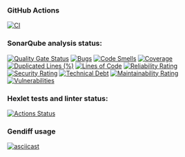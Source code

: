 ### GitHub Actions

[![CI](https://github.com/Coverfog/python-project-50/actions/workflows/ci.yml/badge.svg?branch=main)](https://github.com/Coverfog/python-project-50/actions/workflows/ci.yml)

### SonarQube analysis status:

[![Quality Gate Status](https://sonarcloud.io/api/project_badges/measure?project=Coverfog_python-project-50&metric=alert_status)](https://sonarcloud.io/summary/new_code?id=Coverfog_python-project-50)
[![Bugs](https://sonarcloud.io/api/project_badges/measure?project=Coverfog_python-project-50&metric=bugs)](https://sonarcloud.io/summary/new_code?id=Coverfog_python-project-50)
[![Code Smells](https://sonarcloud.io/api/project_badges/measure?project=Coverfog_python-project-50&metric=code_smells)](https://sonarcloud.io/summary/new_code?id=Coverfog_python-project-50)
[![Coverage](https://sonarcloud.io/api/project_badges/measure?project=Coverfog_python-project-50&metric=coverage)](https://sonarcloud.io/summary/new_code?id=Coverfog_python-project-50)
[![Duplicated Lines (%)](https://sonarcloud.io/api/project_badges/measure?project=Coverfog_python-project-50&metric=duplicated_lines_density)](https://sonarcloud.io/summary/new_code?id=Coverfog_python-project-50)
[![Lines of Code](https://sonarcloud.io/api/project_badges/measure?project=Coverfog_python-project-50&metric=ncloc)](https://sonarcloud.io/summary/new_code?id=Coverfog_python-project-50)
[![Reliability Rating](https://sonarcloud.io/api/project_badges/measure?project=Coverfog_python-project-50&metric=reliability_rating)](https://sonarcloud.io/summary/new_code?id=Coverfog_python-project-50)
[![Security Rating](https://sonarcloud.io/api/project_badges/measure?project=Coverfog_python-project-50&metric=security_rating)](https://sonarcloud.io/summary/new_code?id=Coverfog_python-project-50)
[![Technical Debt](https://sonarcloud.io/api/project_badges/measure?project=Coverfog_python-project-50&metric=sqale_index)](https://sonarcloud.io/summary/new_code?id=Coverfog_python-project-50)
[![Maintainability Rating](https://sonarcloud.io/api/project_badges/measure?project=Coverfog_python-project-50&metric=sqale_rating)](https://sonarcloud.io/summary/new_code?id=Coverfog_python-project-50)
[![Vulnerabilities](https://sonarcloud.io/api/project_badges/measure?project=Coverfog_python-project-50&metric=vulnerabilities)](https://sonarcloud.io/summary/new_code?id=Coverfog_python-project-50)

### Hexlet tests and linter status:

[![Actions Status](https://github.com/Coverfog/python-project-50/actions/workflows/hexlet-check.yml/badge.svg)](https://github.com/Coverfog/python-project-50/actions)

### Gendiff usage

[![asciicast](https://asciinema.org/a/740475.svg)](https://asciinema.org/a/740475)
